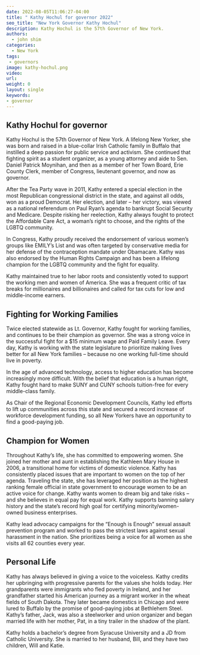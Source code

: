 ```yaml
---
date: 2022-08-05T11:06:27-04:00
title: " Kathy Hochul for governor 2022"
seo_title: "New York Governor Kathy Hochul"
description: Kathy Hochul is the 57th Governor of New York.
authors:
  - john shim
categories:
  - New York
tags:
 - governors
image: kathy-hochul.png
video:
url: 
weight: 0
layout: single
keywords:
- governor 
---
```

## Kathy Hochul for governor 

Kathy Hochul is the 57th Governor of New York. A lifelong New Yorker, she was born and raised in a blue-collar Irish Catholic family in Buffalo that instilled a deep passion for public service and activism. She continued that fighting spirit as a student organizer, as a young attorney and aide to Sen. Daniel Patrick Moynihan, and then as a member of her Town Board, Erie County Clerk, member of Congress, lieutenant governor, and now as governor.

After the Tea Party wave in 2011, Kathy entered a special election in the most Republican congressional district in the state, and against all odds, won as a proud Democrat. Her election, and later – her victory, was viewed as a national referendum on Paul Ryan’s agenda to bankrupt Social Security and Medicare. Despite risking her reelection, Kathy always fought to protect the Affordable Care Act, a woman’s right to choose, and the rights of the LGBTQ community.

In Congress, Kathy proudly received the endorsement of various women’s groups like EMILY’s List and was often targeted by conservative media for her defense of the contraception mandate under Obamacare. Kathy was also endorsed by the Human Rights Campaign and has been a lifelong champion for the LGBTQ community and the fight for equality.

Kathy maintained true to her labor roots and consistently voted to support the working men and women of America. She was a frequent critic of tax breaks for millionaires and billionaires and called for tax cuts for low and middle-income earners.

## Fighting for Working Families
Twice elected statewide as Lt. Governor, Kathy fought for working families, and continues to be their champion as governor. She was a strong voice in the successful fight for a $15 minimum wage and Paid Family Leave. Every day, Kathy is working with the state legislature to prioritize making lives better for all New York families – because no one working full-time should live in poverty.

In the age of advanced technology, access to higher education has become increasingly more difficult. With the belief that education is a human right, Kathy fought hard to make SUNY and CUNY schools tuition-free for every middle-class family.

As Chair of the Regional Economic Development Councils, Kathy led efforts to lift up communities across this state and secured a record increase of workforce development funding, so all New Yorkers have an opportunity to find a good-paying job.

## Champion for Women
Throughout Kathy’s life, she has committed to empowering women. She joined her mother and aunt in establishing the Kathleen Mary House in 2006, a transitional home for victims of domestic violence. Kathy has consistently placed issues that are important to women on the top of her agenda. Traveling the state, she has leveraged her position as the highest ranking female official in state government to encourage women to be an active voice for change. Kathy wants women to dream big and take risks – and she believes in equal pay for equal work. Kathy supports banning salary history and the state’s record high goal for certifying minority/women-owned business enterprises.

Kathy lead advocacy campaigns for the “Enough is Enough” sexual assault prevention program and worked to pass the strictest laws against sexual harassment in the nation. She prioritizes being a voice for all women as she visits all 62 counties every year.

## Personal Life
Kathy has always believed in giving a voice to the voiceless. Kathy credits her upbringing with progressive parents for the values she holds today. Her grandparents were immigrants who fled poverty in Ireland, and her grandfather started his American journey as a migrant worker in the wheat fields of South Dakota. They later became domestics in Chicago and were lured to Buffalo by the promise of good-paying jobs at Bethlehem Steel. Kathy’s father, Jack, was also a steelworker and union organizer and began married life with her mother, Pat, in a tiny trailer in the shadow of the plant.

Kathy holds a bachelor’s degree from Syracuse University and a JD from Catholic University. She is married to her husband, Bill, and they have two children, Will and Katie.